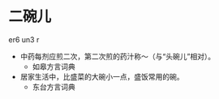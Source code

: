 



# 二碗儿
er6 un3 r
+ 中药每剂应煎二次，第二次煎的药汁称～（与“头碗儿”相对）。
  * 如皋方言词典
+ 居家生活中，比盛菜的大碗小一点，盛饭常用的碗。
  * 东台方言词典
